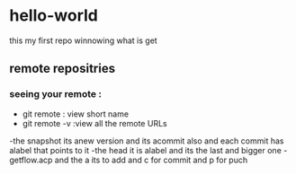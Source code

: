 # hello-world
this my first repo winnowing what is get 

## remote repositries
### seeing your remote :
 - git remote : view short name 
 - git remote -v :view all the remote URLs

-the snapshot its anew version and its acommit also and each commit has alabel that points to it 
-the head it is alabel and its the last and bigger one 
-getflow.acp and the a its to add and c for commit and p for puch 

